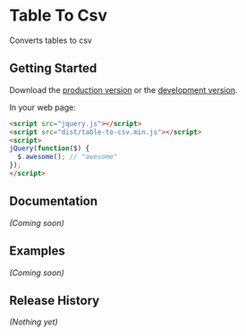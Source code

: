 # Table To Csv

Converts tables to csv

## Getting Started
Download the [production version][min] or the [development version][max].

[min]: https://raw.github.com/latentflip/table-to-csv/master/dist/table-to-csv.min.js
[max]: https://raw.github.com/latentflip/table-to-csv/master/dist/table-to-csv.js

In your web page:

```html
<script src="jquery.js"></script>
<script src="dist/table-to-csv.min.js"></script>
<script>
jQuery(function($) {
  $.awesome(); // "awesome"
});
</script>
```

## Documentation
_(Coming soon)_

## Examples
_(Coming soon)_

## Release History
_(Nothing yet)_
